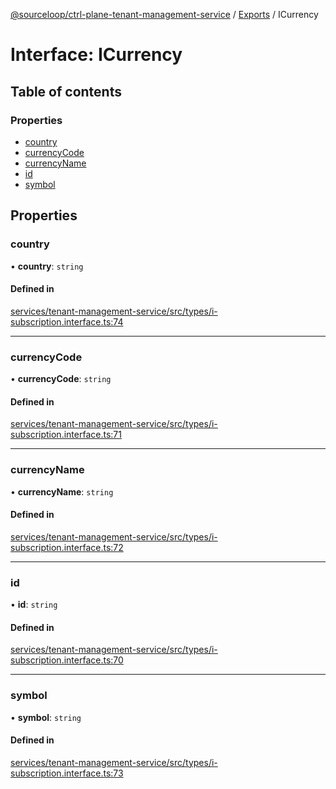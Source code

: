 [@sourceloop/ctrl-plane-tenant-management-service](../README.md) / [Exports](../modules.md) / ICurrency

# Interface: ICurrency

## Table of contents

### Properties

- [country](ICurrency.md#country)
- [currencyCode](ICurrency.md#currencycode)
- [currencyName](ICurrency.md#currencyname)
- [id](ICurrency.md#id)
- [symbol](ICurrency.md#symbol)

## Properties

### country

• **country**: `string`

#### Defined in

[services/tenant-management-service/src/types/i-subscription.interface.ts:74](https://github.com/sourcefuse/arc-saas/blob/5e03dcb/services/tenant-management-service/src/types/i-subscription.interface.ts#L74)

___

### currencyCode

• **currencyCode**: `string`

#### Defined in

[services/tenant-management-service/src/types/i-subscription.interface.ts:71](https://github.com/sourcefuse/arc-saas/blob/5e03dcb/services/tenant-management-service/src/types/i-subscription.interface.ts#L71)

___

### currencyName

• **currencyName**: `string`

#### Defined in

[services/tenant-management-service/src/types/i-subscription.interface.ts:72](https://github.com/sourcefuse/arc-saas/blob/5e03dcb/services/tenant-management-service/src/types/i-subscription.interface.ts#L72)

___

### id

• **id**: `string`

#### Defined in

[services/tenant-management-service/src/types/i-subscription.interface.ts:70](https://github.com/sourcefuse/arc-saas/blob/5e03dcb/services/tenant-management-service/src/types/i-subscription.interface.ts#L70)

___

### symbol

• **symbol**: `string`

#### Defined in

[services/tenant-management-service/src/types/i-subscription.interface.ts:73](https://github.com/sourcefuse/arc-saas/blob/5e03dcb/services/tenant-management-service/src/types/i-subscription.interface.ts#L73)
